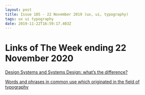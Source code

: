 ```yaml
---
layout: post
title: Issue 185 - 22 November 2019 (ux, ui, typography)
tags: ux ui typography
date: 2019-11-22T16:59:17.403Z
---
```

# Links of The Week ending 22 November 2020

<a href="https://uxdesign.cc/design-systems-and-systems-design-whats-the-difference-b184aa6e5f0d" title="Design Systems and Systems Design: what’s the difference?" alt="Design Systems and Systems Design: what’s the difference?" target="_blank">Design Systems and Systems Design: what’s the difference?</a>

<a href="https://typography.guru/journal/words-and-phrases-in-common-use-which-originated-in-the-field-of-typography-r78/?utm_source=Better+Web+Type" title="Words and phrases in common use which originated in the field of typography " alt="Words and phrases in common use which originated in the field of typography " target="_blank">Words and phrases in common use which originated in the field of typography</a>